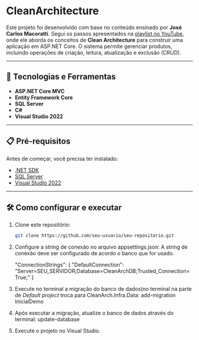 # CleanArchitecture
Este projeto foi desenvolvido com base no conteúdo ensinado por **José Carlos Macoratti**. Segui os passos apresentados na [playlist no YouTube](https://youtube.com/playlist?list=PLJ4k1IC8GhW3GICba2dLmiTZrVPw0SthC&si=u2dPl1qalTe8NxAY), onde ele aborda os conceitos de **Clean Architecture** para construir uma aplicação em ASP.NET Core. O sistema permite gerenciar produtos, incluindo operações de criação, leitura, atualização e exclusão (CRUD).

---

## 🚀 Tecnologias e Ferramentas
- **ASP.NET Core MVC**
- **Entity Framework Core**
- **SQL Server**
- **C#**
- **Visual Studio 2022**

---

## 📋 Pré-requisitos

Antes de começar, você precisa ter instalado:
- [.NET SDK](https://dotnet.microsoft.com/download)
- [SQL Server](https://www.microsoft.com/sql-server/sql-server-downloads)
- [Visual Studio 2022](https://visualstudio.microsoft.com/)

---

## 🛠️ Como configurar e executar

1. Clone este repositório:

   ```bash
   git clone https://github.com/seu-usuario/seu-repositorio.git
   
2. Configure a string de conexão no arquivo appsettings.json:
    A string de conexão deve ser configurado de acordo o banco que for usado.
   
    "ConnectionStrings": {
    "DefaultConnection": "Server=SEU_SERVIDOR;Database=CleanArchDB;Trusted_Connection=True;"
    }
   
3. Execute no terminal a migração do banco de dados(no terminal na parte de *Default project* troca para CleanArch.Infra.Data:
   add-migration InicialDemo
   
4. Após executar a migração, atualize o banco de dados através do terminal:
   update-database
   
5. Execute o projeto no Visual Studio.
